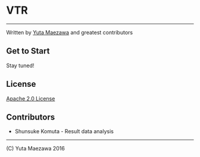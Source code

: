 # VTR
----
Written by [Yuta Maezawa](mailto:maezawa@nii.ac.jp) and greatest contributors

## Get to Start
Stay tuned!

## License
[Apache 2.0 License](http://www.apache.org/licenses/LICENSE-2.0)

## Contributors
* Shunsuke Komuta - Result data analysis

----
(C) Yuta Maezawa 2016
